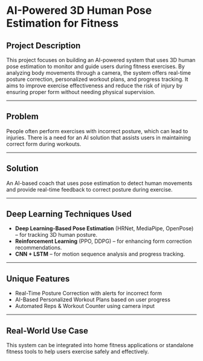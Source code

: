  <h1>AI-Powered 3D Human Pose Estimation for Fitness</h1>

## Project Description
This project focuses on building an AI-powered system that uses 3D human pose estimation to monitor and guide users during fitness exercises. By analyzing body movements through a camera, the system offers real-time posture correction, personalized workout plans, and progress tracking. It aims to improve exercise effectiveness and reduce the risk of injury by ensuring proper form without needing physical supervision.

---

## Problem
People often perform exercises with incorrect posture, which can lead to injuries. There is a need for an AI solution that assists users in maintaining correct form during workouts.

---

## Solution
An AI-based coach that uses pose estimation to detect human movements and provide real-time feedback to correct posture during exercise.

---

## Deep Learning Techniques Used
- **Deep Learning-Based Pose Estimation** (HRNet, MediaPipe, OpenPose) – for tracking 3D human posture.
- **Reinforcement Learning** (PPO, DDPG) – for enhancing form correction recommendations.
- **CNN + LSTM** – for motion sequence analysis and progress tracking.

---

## Unique Features
-  Real-Time Posture Correction with alerts for incorrect form  
-  AI-Based Personalized Workout Plans based on user progress  
-  Automated Reps & Workout Counter using camera input  

---

## Real-World Use Case
This system can be integrated into home fitness applications or standalone fitness tools to help users exercise safely and effectively.
